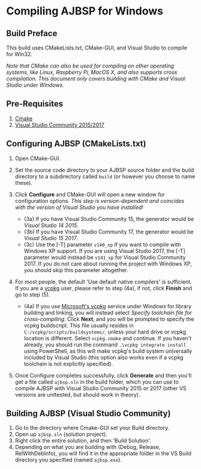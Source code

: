 Compiling AJBSP for Windows
===========================

Build Preface
-------------

This build uses CMakeLists.txt, CMake-GUI, and Visual Studio to compile for Win32.

*Note that CMake can also be used for compiling on other operating systems,*
*like Linux, Raspberry Pi, MacOS X, and also supports cross compilation.*
*This document only covers building with CMake and Visual Studio under Windows.*


Pre-Requisites
--------------

1. [Cmake](https://www.cmake.org)
2. [Visual Studio Community 2015/2017](https://www.visualstudio.com/en-us/products/visual-studio-community-vs.aspx)


Configuring AJBSP (CMakeLists.txt)
----------------------------------

1. Open CMake-GUI.

2. Set the source code directory to your AJBSP source folder and the build
   directory to a subdirectory called `build` (or however you choose to name
   these).

3. Click **Configure** and CMake-GUI will open a new window for configuration
   options.  *This step is version-dependent and coincides with the version
   of Visual Studio you have installed!*
    - (3a) If you have Visual Studio Community 15, the generator would be
      *Visual Studio 14 2015*.
    - (3b) If you have Visual Studio Community 17, the generator would be
      *Visual Studio 15 2017*.
    - (3c) Use the [-T] parameter `v140_xp` if you want to compile with Windows
      XP support. If you are using Visual Studio 2017, the [-T] parameter would
      instead be `v141_xp` for Visual Studio Community 2017. If you do not care
      about running the project with Windows XP, you should skip this parameter
      altogether.

4. For most people, the default 'Use default native compilers' is sufficient.
   If you are a [vcpkg](https://github.com/Microsoft/vcpkg) user, please refer
   to step (4a), if not, click **Finish** and go to step (5).
   - (4a) If you use [Microsoft's vcpkg](https://github.com/Microsoft/vcpkg)
     service under Windows for library building and linking, you will instead
     select *Specify toolchain file for cross-compiling*. Click **Next**, and
     you will be prompted to specify the vcpkg buildscript. This file usually
     resides in `C:/vcpkg/scripts/buildsystems/`, unless your hard drive or
     vcpkg location is different. Select `vcpkg.cmake` and continue. If you
     haven't already, you should run the command `.\vcpkg integrate install`
     using PowerShell, as this will make vcpkg's build system universally
     included by Visual Studio (this option also works even if a vcpkg
	 toolchain is not explicitly specified).

5. Once Configure completes successfully, click **Generate** and then you'll
   get a file called `ajbsp.sln` in the build folder, which you can use to
   compile AJBSP with Visual Studio Community 2015 or 2017 (other VS versions
   are unttested, but should work in theory).


Building AJBSP (Visual Studio Community)
----------------------------------------

1. Go to the directory where Cmake-GUI set your Build directory.
2. Open up `ajbsp.sln` (solution project).
3. Right click the entire solution, and then 'Build Solution'.
4. Depending on what you are building with (Debug, Release, RelWithDebInfo),
   you will find it in the appropriate folder in the VS Build directory you
   specified (named `ajbsp.exe`).
